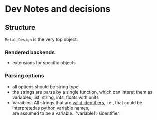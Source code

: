 # Dev Notes and decisions

## Structure 

`Metal_Design` is the very top object. 

### Rendered backends 
* extensions for specific objects

### Parsing options 
* all options should be string type 
* the strings are parse by a single function, which can interet them as variables, list, string, ints, floats with units 
 * Varaibles:  All strings that are [valid identifiers](https://docs.python.org/3/library/stdtypes.html?highlight=identifier#str.isidentifier), i.e., that could be interpretedas python variable names,  
  are assumed to be a variable. `'variable1'.isidentifier
 
